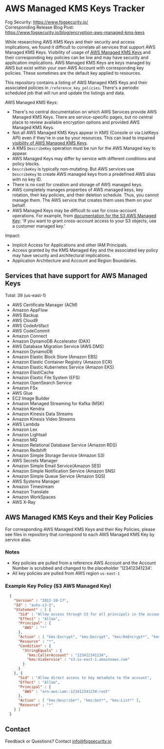 # AWS Managed KMS Keys Tracker

Fog Security: https://www.fogsecurity.io/ \
Corresponding Release Blog Post: https://www.fogsecurity.io/blog/encryption-aws-managed-kms-keys

While researching AWS KMS Keys and their security and access implications, we found it difficult to correlate all services that support AWS Managed KMS Keys. Visibility of usage of [AWS Managed KMS Keys](https://docs.aws.amazon.com/kms/latest/developerguide/concepts.html#aws-managed-cmk) and their corresponding key policies can be low and may have security and application implications.  AWS Managed KMS Keys are keys managed by AWS but exist within your own AWS Account with corresponding key policies.  These sometimes are the default key applied to resources.  

This repository contains a listing of AWS Managed KMS Keys and their associated policies in `/reference_key_policies`.  There's a periodic scheduled job that will run and update the listings and data.

AWS Managed KMS Keys:
- There's no central documentation on which AWS Services provide AWS Managed KMS Keys.  There are service-specific pages, but no central place to review available encryption options and provided AWS Managed KMS Keys.
- Not all AWS Managed KMS Keys appear in KMS (Console or via ListKeys API) even if they're in use by your resources.  This can lead to impaired [visibility of AWS Managed KMS Keys](https://docs.aws.amazon.com/kms/latest/developerguide/viewing-keys-cli.html).
- A KMS `DescribeKey` operation must be run for the AWS Managed key to appear.
- AWS Managed Keys may differ by service with different conditions and policy blocks.
- `DescribeKey` is typically non-mutating.  But AWS services use `DescribeKey` to create AWS managed keys from a predefined AWS alias with no key ID.
- There is no cost for creation and storage of AWS managed keys.
- AWS completely manages properties of AWS managed keys, key rotation, their key policies, and their deletion schedule.  Thus, you cannot manage them.  The AWS service that creates them uses them on your behalf.
- AWS Managed Keys may be difficult to use for cross-account operations.  For example, from [documentation for the S3 AWS Managed Key](https://docs.aws.amazon.com/AmazonS3/latest/userguide/UsingKMSEncryption.html): 'If you want to grant cross-account access to your S3 objects, use a customer managed key.'

Impact:
- Implicit Access for Applications and other IAM Principals.
- Access granted by the KMS Managed Key and the associated key policy may have security and architectural implications.
- Application Architecture and Account and Region Boundaries.

## Services that have support for AWS Managed Keys

Total: 39 (us-east-1)
- AWS Certificate Manager (ACM)
- Amazon AppFlow
- AWS Backup
- AWS Cloud9
- AWS CodeArtifact
- AWS CodeCommit
- Amazon Connect
- Amazon DynamoDB Accelerator (DAX)
- AWS Database Migration Service (AWS DMS)
- Amazon DynamoDB
- Amazon Elastic Block Store (Amazon EBS)
- Amazon Elastic Container Registry (Amazon ECR)
- Amazon Elastic Kubernetes Service (Amazon EKS)
- Amazon ElastiCache
- Amazon Elastic File System (EFS)
- Amazon OpenSearch Service
- Amazon FSx
- AWS Glue
- EC2 Image Builder
- Amazon Managed Streaming for Kafka (MSK)
- Amazon Kendra
- Amazon Kinesis Data Streams
- Amazon Kinesis Video Streams
- AWS Lambda
- Amazon Lex
- Amazon Lightsail
- Amazon MQ
- Amazon Relational Database Service (Amazon RDS)
- Amazon Redshift
- Amazon Simple Storage Service (Amazon S3)
- AWS Secrets Manager
- Amazon Simple Email Service(Amazon SES)
- Amazon Simple Notification Service (Amazon SNS)
- Amazon Simple Queue Service (Amazon SQS)
- AWS Systems Manager
- Amazon Timestream
- Amazon Translate
- Amazon WorkSpaces
- AWS X-Ray

## AWS Managed KMS Keys and their Key Policies

For corresponding AWS Managed KMS Keys and their Key Policies, please see files in repository that correspond to each AWS Managed KMS Key by service alias.

### Notes
- Key policies are pulled from a reference AWS Account and the Account Number is scrubbed and changed to the placeholder '123412341234'.
- All key policies are pulled from AWS region `us-east-1`

### Example Key Policy (S3 AWS Managed Key)

```json
  {
    "Version" : "2012-10-17",
    "Id" : "auto-s3-2",
    "Statement" : [ {
      "Sid" : "Allow access through S3 for all principals in the account that are authorized to use S3",
      "Effect" : "Allow",
      "Principal" : {
        "AWS" : "*"
      },
      "Action" : [ "kms:Encrypt", "kms:Decrypt", "kms:ReEncrypt*", "kms:GenerateDataKey*", "kms:DescribeKey" ],
      "Resource" : "*",
      "Condition" : {
        "StringEquals" : {
          "kms:CallerAccount" : "123412341234",
          "kms:ViaService" : "s3.us-east-1.amazonaws.com"
        }
      }
    }, {
      "Sid" : "Allow direct access to key metadata to the account",
      "Effect" : "Allow",
      "Principal" : {
        "AWS" : "arn:aws:iam::123412341234:root"
      },
      "Action" : [ "kms:Describe*", "kms:Get*", "kms:List*" ],
      "Resource" : "*"
    } ]
  }
```

## Contact

Feedback or Questions?  Contact info@fogsecurity.io
